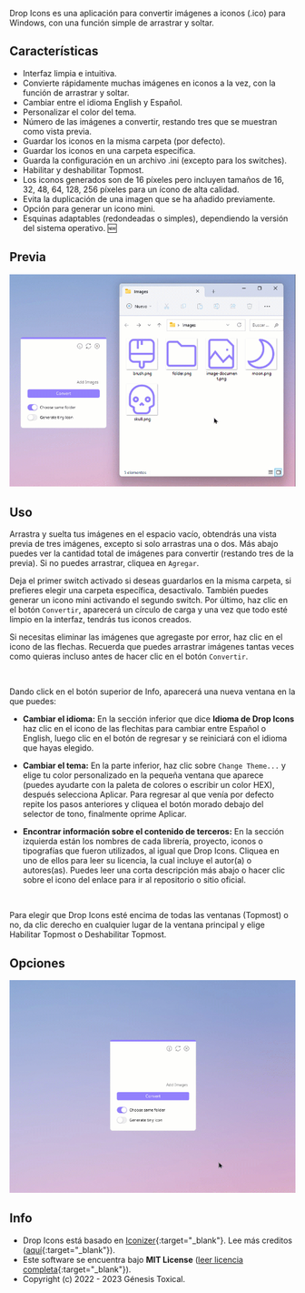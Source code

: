 Drop Icons es una aplicación para convertir imágenes a iconos (.ico) para Windows, con una función simple de arrastrar y soltar.

## Características
* Interfaz limpia e intuitiva.
* Convierte rápidamente muchas imágenes en iconos a la vez, con la función de arrastrar y soltar.
* Cambiar entre el idioma English y Español.
* Personalizar el color del tema.
* Número de las imágenes a convertir, restando tres que se muestran como vista previa.
* Guardar los iconos en la misma carpeta (por defecto).
* Guardar los iconos en una carpeta específica.
* Guarda la configuración en un archivo .ini (excepto para los switches).
* Habilitar y deshabilitar Topmost.
* Los iconos generados son de 16 píxeles pero incluyen tamaños de 16, 32, 48, 64, 128, 256 píxeles para un ícono de alta calidad.
* Evita la duplicación de una imagen que se ha añadido previamente.
* Opción para generar un icono mini.
* Esquinas adaptables (redondeadas o simples), dependiendo la versión del sistema operativo. 🆕

## Previa
<a href="#"><img src="docs/assets/Drop-Icons-v2.gif"/></a>

## Uso
Arrastra y suelta tus imágenes en el espacio vacío, obtendrás una vista previa de tres imágenes, excepto si solo arrastras una o dos. Más abajo puedes ver la cantidad total de imágenes para convertir (restando tres de la previa). Si no puedes arrastrar, cliquea en `Agregar`.

Deja el primer switch activado si deseas guardarlos en la misma carpeta, si prefieres elegir una carpeta específica, desactivalo. También puedes generar un icono mini activando el segundo switch. Por último, haz clic en el botón `Convertir`, aparecerá un círculo de carga y una vez que todo esté limpio en la interfaz, tendrás tus iconos creados.

Si necesitas eliminar las imágenes que agregaste por error, haz clic en el icono de las flechas. Recuerda que puedes arrastrar imágenes tantas veces como quieras incluso antes de hacer clic en el botón `Convertir`.

<br>

Dando click en el botón superior de Info, aparecerá una nueva ventana en la que puedes:

- **Cambiar el idioma:** En la sección inferior que dice **Idioma de Drop Icons** haz clic en el icono de las flechitas para cambiar entre Español o English, luego clic en el botón de regresar y se reiniciará con el idioma que hayas elegido.

- **Cambiar el tema:** En la parte inferior, haz clic sobre `Change Theme...` y elige tu color personalizado en la pequeña ventana que aparece (puedes ayudarte con la paleta de colores o escribir un color HEX), después selecciona Aplicar. Para regresar al que venía por defecto repite los pasos anteriores y cliquea el botón morado debajo del selector de tono, finalmente oprime Aplicar.

- **Encontrar información sobre el contenido de terceros:** En la sección izquierda están los nombres de cada librería, proyecto, iconos o tipografías que fueron utilizados, al igual que Drop Icons. Cliquea en uno de ellos para leer su licencia, la cual incluye el autor(a) o autores(as). Puedes leer una corta descripción más abajo o hacer clic sobre el icono del enlace para ir al repositorio o sitio oficial.

<br>

Para elegir que Drop Icons esté encima de todas las ventanas (Topmost) o no, da clic derecho en cualquier lugar de la ventana principal y elige Habilitar Topmost o Deshabilitar Topmost.

## Opciones
<a href="#"><img src="docs/assets/Drop-Icons-Options-v2.gif"/></a>

## Info
* Drop Icons está basado en [Iconizer](https://github.com/willnode/Iconizer){:target="_blank"}. Lee más creditos ([aquí](https://github.com/genesistoxical/release-prueba#credits){:target="_blank"}).
* Este software se encuentra bajo **MIT License** ([leer licencia completa](https://github.com/genesistoxical/release-prueba/blob/master/LICENSE){:target="_blank"}).
* Copyright (c) 2022 - 2023 Génesis Toxical.
<br>
<style>
    h2.project-tagline:before {content: "Aplicación para convertir imagenes en iconos ";}
    a.btn:nth-child(3):after {content: "escargar Portable";}
    a.btn:nth-child(4):after {content: "escargar Instalable";}
</style>
